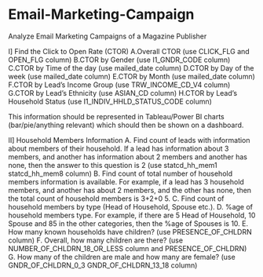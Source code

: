 # Email-Marketing-Campaign
Analyze Email Marketing Campaigns of a Magazine Publisher



I]  Find the Click to Open Rate (CTOR)
A.Overall CTOR (use CLICK_FLG and OPEN_FLG column)
B.CTOR by Gender (use I1_GNDR_CODE column)
C.CTOR by Time of the day (use mailed_date column)
D.CTOR by Day of the week (use mailed_date column)
E.CTOR by Month (use mailed_date column)
F.CTOR by Lead’s Income Group (use TRW_INCOME_CD_V4 column)
G.CTOR by Lead’s Ethnicity (use ASIAN_CD column)
H.CTOR by Lead’s Household Status (use I1_INDIV_HHLD_STATUS_CODE column)

This information should be represented in Tableau/Power BI charts (bar/pie/anything relevant) which should then be shown on a dashboard.


II] Household Members Information
A. Find count of leads with information about members of their household. If a lead has information about 3 members, and another has information about 2 members and another has none, then the answer to this question is 2 (use statcd_hh_mem1 statcd_hh_mem8 column)
B. Find count of total number of household members information is available. For example, if a lead has 3 household members, and another has about 2 members, and the other has none, then the total count of household members is 3+2+0 5.
C. Find count of household members by type (Head of Household, Spouse etc.).
D. %age of household members type. For example, if there are 5 Head of Household, 10 Spouse and 85 in the other categories, then the %age of Spouses is 10. 
E. How many known households have children? (use PRESENCE_OF_CHLDRN column)
F. Overall, how many children are there? (use NUMBER_OF_CHLDRN_18_OR_LESS column and PRESENCE_OF_CHLDRN)
G. How many of the children are male and how many are female? (use GNDR_OF_CHLDRN_0_3 GNDR_OF_CHLDRN_13_18 column)
